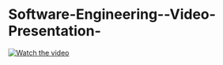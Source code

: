 # Software-Engineering--Video-Presentation-
[![Watch the video](https://raw.githubusercontent.com/chndjqlm/Software-Engineering-Video-Presentation/main/assets/thumbnail.jpg)](https://raw.githubusercontent.com/chndjqlm/Software-Engineering-Video-Presentation/main/assets/CiviQR_VIDEO_PRESENTATION_MURING,JAQUILMO,FULGAR_BSCS%204-2.mp4)
